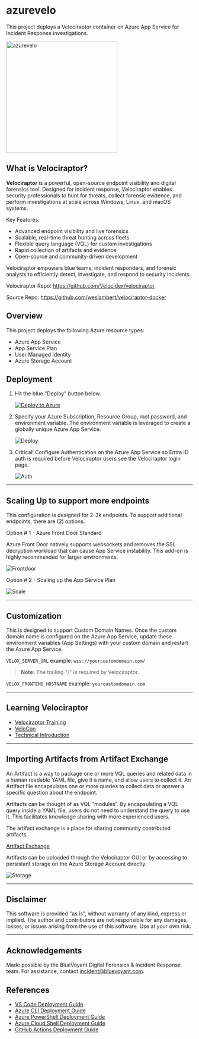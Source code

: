 # azurevelo

This project deploys a Velociraptor container on Azure App Service for Incident Response investigations. 

<img src="./media/azurevelo.png" alt="azurevelo" width="300"/>

## What is Velociraptor?

**Velociraptor** is a powerful, open-source endpoint visibility and digital forensics tool. Designed for incident response, Velociraptor enables security professionals to hunt for threats, collect forensic evidence, and perform investigations at scale across Windows, Linux, and macOS systems.

Key Features:

- Advanced endpoint visibility and live forensics
- Scalable, real-time threat hunting across fleets
- Flexible query language (VQL) for custom investigations
- Rapid collection of artifacts and evidence
- Open-source and community-driven development

Velociraptor empowers blue teams, incident responders, and forensic analysts to efficiently detect, investigate, and respond to security incidents.

Velociraptor Repo: https://github.com/Velocidex/velociraptor

Source Repo: https://github.com/weslambert/velociraptor-docker

## Overview

This project deploys the following Azure resource types:

- Azure App Service 
- App Service Plan
- User Managed Identity
- Azure Storage Account

## Deployment

1. Hit the blue "Deploy" button below.

   [![Deploy to Azure](https://aka.ms/deploytoazurebutton)](https://portal.azure.com/#create/Microsoft.Template/uri/https%3A%2F%2Fraw.githubusercontent.com%2Fmsdirtbag%2Fazurevelo%2Frefs%2Fheads%2Fmain%2Fazurevelo.json)

2. Specify your Azure Subscription, Resource Group, root password, and environment variable. The environment variable is leveraged to create a globally unique Azure App Service. 

   ![Deploy](./media/deploy.png)

   

3. Critical! Configure Authentication on the Azure App Service so Entra ID auth is required before Velociraptor users see the Velociraptor login page. 

   ![Auth](./media/auth.png)

---

## Scaling Up to support more endpoints

This configuration is designed for 2-3k endpoints. To support additional endpoints, there are (2) options. 

Option # 1 - Azure Front Door Standard

Azure Front Door natively supports websockets and removes the SSL decryption workload that can cause App Service instability. This add-on is highly recommended for larger environments. 

![Frontdoor](./media/frontdoor.png)

Option # 2 - Scaling up the App Service Plan

![Scale](./media/scaleup.png)

---

## Customization

This is designed to support Custom Domain Names. Once the custom domain name is configured on the Azure App Service, update these environment variables (App Settings) with your custom domain and restart the Azure App Service.

`VELOX_SERVER_URL` example: `wss://yourcustomdomain.com/`

> **Note:** The trailing "/" is required by Velociraptor.

`VELOX_FRONTEND_HOSTNAME` example: `yourcustomdomain.com`

---

## Learning Velociraptor

- [Velociraptor Training](https://training.velociraptor.app/)
- [VeloCon](https://www.youtube.com/watch?v=ibl4-MzW-KI)
- [Technical Introduction](https://www.youtube.com/watch?v=Q1IoGX--814)

---

## Importing Artifacts from Artifact Exchange

An Artifact is a way to package one or more VQL queries and related data in a human readable YAML file, give it a name, and allow users to collect it. An Artifact file encapsulates one or more queries to collect data or answer a specific question about the endpoint.

Artifacts can be thought of as VQL “modules”. By encapsulating a VQL query inside a YAML file, users do not need to understand the query to use it. This facilitates knowledge sharing with more experienced users.

The artifact exchange is a place for sharing community contributed artifacts.

[Artifact Exchange](https://docs.velociraptor.app/exchange/)

Artifacts can be uploaded through the Velociraptor GUI or by accessing to persistant storage on the Azure Storage Account directly.

![Storage](./media/storage.png)

---

## Disclaimer

This software is provided "as is", without warranty of any kind, express or implied. The author and contributors are not responsible for any damages, losses, or issues arising from the use of this software. Use at your own risk.

---

## Acknowledgements

Made possible by the BlueVoyant Digital Forensics & Incident Response team. For assistance, contact incident@bluevoyant.com.

## References

- [VS Code Deployment Guide](https://learn.microsoft.com/en-us/azure/azure-resource-manager/bicep/deploy-vscode)
- [Azure CLI Deployment Guide](https://learn.microsoft.com/en-us/azure/azure-resource-manager/bicep/deploy-cli)
- [Azure PowerShell Deployment Guide](https://learn.microsoft.com/en-us/azure/azure-resource-manager/bicep/deploy-powershell)
- [Azure Cloud Shell Deployment Guide](https://learn.microsoft.com/en-us/azure/azure-resource-manager/bicep/deploy-cloud-shell)
- [GitHub Actions Deployment Guide](https://learn.microsoft.com/en-us/azure/azure-resource-manager/bicep/deploy-github-actions)

